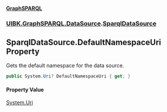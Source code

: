 #### [GraphSPARQL](./index.md 'index')
### [UIBK.GraphSPARQL.DataSource](./UIBK-GraphSPARQL-DataSource.md 'UIBK.GraphSPARQL.DataSource').[SparqlDataSource](./UIBK-GraphSPARQL-DataSource-SparqlDataSource.md 'UIBK.GraphSPARQL.DataSource.SparqlDataSource')
## SparqlDataSource.DefaultNamespaceUri Property
Gets the default namespace for the data source.  
```csharp
public System.Uri? DefaultNamespaceUri { get; }
```
#### Property Value
[System.Uri](https://docs.microsoft.com/en-us/dotnet/api/System.Uri 'System.Uri')  
